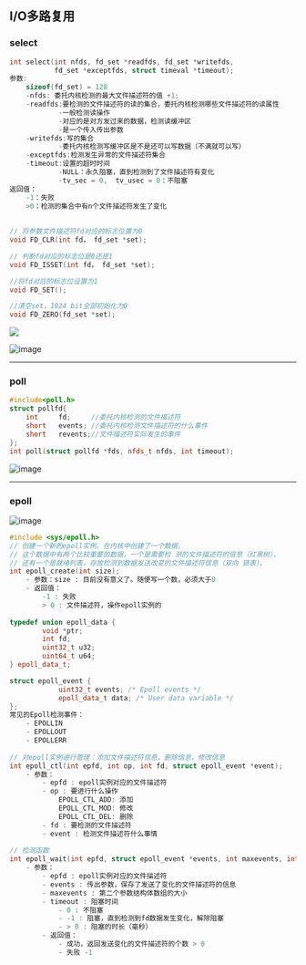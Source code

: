 ## I/O多路复用

### select

```c++
int select(int nfds, fd_set *readfds, fd_set *writefds, 
           fd_set *exceptfds, struct timeval *timeout);
参数:
	sizeof(fd_set) = 128
	-nfds: 委托内核检测的最大文件描述符的值 +1;
	-readfds:要检测的文件描述符的读的集合，委托内核检测哪些文件描述符的读属性
        	-一般检测读操作
        	-对应的是对方发过来的数据，检测读缓冲区
        	-是一个传入传出参数
	-writefds:写的集合
        	-委托内核检测写缓冲区是不是还可以写数据（不满就可以写）
	-exceptfds:检测发生异常的文件描述符集合
	-timeout:设置的超时时间
        	-NULL：永久阻塞，直到检测到了文件描述符有变化
        	-tv_sec = 0,  tv_usec = 0：不阻塞    
返回值：
    -1：失败
    >0：检测的集合中有n个文件描述符发生了变化
        
        
// 将参数文件描述符fd对应的标志位置为0
void FD_CLR(int fd， fd_set *set);

// 判断fd对应的标志位是0还是1
void FD_ISSET(int fd， fd_set *set);

//将fd对应的标志位设置为1
void FD_SET();

//清空set，1024 bit全部初始化为0
void FD_ZERO(fd_set *set);
```

![](https://user-images.githubusercontent.com/59153788/179463289-4c9d2972-dcef-4970-91e6-683dd76b531e.png)

![image](https://user-images.githubusercontent.com/59153788/179697590-4ae1c406-28cb-44de-a466-a456813d2b8b.png)





****

### poll

```c++
#include<poll.h>
struct pollfd{
    int		fd;		//委托内核检测的文件描述符
    short	events;	//委托内核检测文件描述符的什么事件
    short	revents;//文件描述符实际发生的事件
};
int poll(struct pollfd *fds, nfds_t nfds, int timeout);
```

![image](https://user-images.githubusercontent.com/59153788/179697737-64f9f96d-1f8b-4623-904d-eef24e1c404e.png)



****

### epoll

![image](https://user-images.githubusercontent.com/59153788/179998898-cc7b2431-0162-4b8a-9fa6-880a1ae23b56.png)


```c++
#include <sys/epoll.h> 
// 创建一个新的epoll实例。在内核中创建了一个数据，
// 这个数据中有两个比较重要的数据，一个是需要检 测的文件描述符的信息（红黑树），
// 还有一个是就绪列表，存放检测到数据发送改变的文件描述符信息（双向 链表）。 
int epoll_create(int size); 
	- 参数：size : 目前没有意义了。随便写一个数，必须大于0 
    - 返回值： 
        -1 : 失败 
        > 0 : 文件描述符，操作epoll实例的
            
typedef union epoll_data { 
        void *ptr; 
        int fd; 
        uint32_t u32; 
        uint64_t u64; 
} epoll_data_t;

struct epoll_event { 
            uint32_t events; /* Epoll events */ 
            epoll_data_t data; /* User data variable */ 
};
常见的Epoll检测事件： 
    - EPOLLIN 
    - EPOLLOUT 
    - EPOLLERR 
    
// 对epoll实例进行管理：添加文件描述符信息，删除信息，修改信息 
int epoll_ctl(int epfd, int op, int fd, struct epoll_event *event); 
	- 参数： 
        - epfd : epoll实例对应的文件描述符 
        - op : 要进行什么操作 
            EPOLL_CTL_ADD: 添加 
            EPOLL_CTL_MOD: 修改 
            EPOLL_CTL_DEL: 删除 
        - fd : 要检测的文件描述符 
        - event : 检测文件描述符什么事情 
            
// 检测函数             
int epoll_wait(int epfd, struct epoll_event *events, int maxevents, int timeout); 
	- 参数：
        - epfd : epoll实例对应的文件描述符 
		- events : 传出参数，保存了发送了变化的文件描述符的信息 
        - maxevents : 第二个参数结构体数组的大小 
        - timeout : 阻塞时间 
            - 0 : 不阻塞 
            - -1 : 阻塞，直到检测到fd数据发生变化，解除阻塞 
            - > 0 : 阻塞的时长（毫秒） 
        - 返回值： 
            - 成功，返回发送变化的文件描述符的个数 > 0 
            - 失败 -1
```

